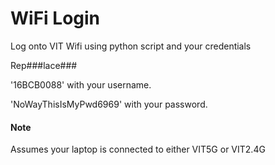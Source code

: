 # WiFi Login

Log onto VIT Wifi using python script and your credentials

Rep###lace###

  '16BCB0088' with your username.
  
  'NoWayThisIsMyPwd6969' with your password.
  
#### Note
Assumes your laptop is connected to either VIT5G or VIT2.4G
